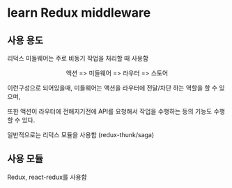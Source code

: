 # learn Redux middleware



## 사용 용도

리덕스 미들웨어는 주로 비동기 작업을 처리할 때 사용함

<center>액션 => 미들웨어 => 라우터 => 스토어</center>

이런구성으로 되어있을때, 미들웨어는 액션을 라우터에 전달/차단 하는 역할을 할 수 있으며,

또한 액션이 라우터에 전해지기전에 API를 요청해서 작업을 수행하는 등의 기능도 수행 할 수 있다.

일반적으로는 리덕스 모듈을 사용함 (redux-thunk/saga)



## 사용 모듈

Redux, react-redux를 사용함

